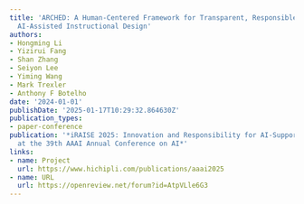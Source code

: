 ```yaml
---
title: 'ARCHED: A Human-Centered Framework for Transparent, Responsible, and Collaborative
  AI-Assisted Instructional Design'
authors:
- Hongming Li
- Yizirui Fang
- Shan Zhang
- Seiyon Lee
- Yiming Wang
- Mark Trexler
- Anthony F Botelho
date: '2024-01-01'
publishDate: '2025-01-17T10:29:32.864630Z'
publication_types:
- paper-conference
publication: '*iRAISE 2025: Innovation and Responsibility for AI-Supported Education
  at the 39th AAAI Annual Conference on AI*'
links:
- name: Project
  url: https://www.hichipli.com/publications/aaai2025
- name: URL
  url: https://openreview.net/forum?id=AtpVLle6G3
---
```

